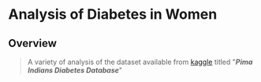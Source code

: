# Analysis of Diabetes in Women

## Overview
> A variety of analysis of the dataset available from [kaggle](https://www.kaggle.com/datasets/uciml/pima-indians-diabetes-database) titled "_**Pima Indians Diabetes Database**_"

